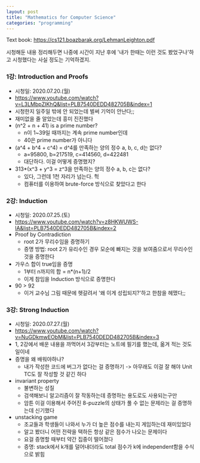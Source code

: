```yaml
---
layout: post
title: "Mathematics for Computer Science"
categories: "programming"
---
```


Text book: https://cs121.boazbarak.org/LehmanLeighton.pdf

시청해둔 내용 정리해두면 나중에 시간이 지난 후에 '내가 한때는 이런 것도 봤었구나'하고 시청했다는 사실 정도는 기억하겠지.

### 1강: Introduction and Proofs

- 시청일: 2020.07.20.(월)
- https://www.youtube.com/watch?v=L3LMbpZIKhQ&list=PLB7540DEDD482705B&index=1
- 시청한지 일주일 밖에 안 되었는데 벌써 기억이 안난다;;
- 재미없을 줄 알았는데 흥미 진진했다
- (n^2 + n + 41) is a prime number?
    - n이 1~39일 때까지는 계속 prime number인데
    - 40은 prime number가 아니다
- (a^4 + b^4 + c^4) = d^4를 만족하는 양의 정수 a, b, c, d는 없다?
    - a=95800, b=217519, c=414560, d=422481
    - 대단하다. 이걸 어떻게 증명했지?
- 313\*(x^3 + y^3 = z^3을 만족하는 양의 정수 a, b, c는 없다?
    - 있다, 그런데 1천 자리가 넘는다. 헉
    - 컴퓨터를 이용하여 brute-force 방식으로 찾았다고 한다

### 2강: Induction

- 시청일: 2020.07.25.(토)
- https://www.youtube.com/watch?v=z8HKWUWS-lA&list=PLB7540DEDD482705B&index=2
- Proof by Contradiction
    - root 2가 무리수임을 증명하기
    - 증명 방법: root 2가 유리수인 경우 모순에 빠지는 것을 보여줌으로서 무리수인 것을 증명한다
- 가우스 합이 true임을 증명
    - 1부터 n까지의 합 = n\*(n+1)/2
    - 이게 참임을 Induction 방식으로 증명한다
- 90 > 92
    - 이거 교수님 그림 때문에 헷갈려서 '왜 이게 성립되지?'하고 한참을 헤맸다;;

### 3강: Strong Induction

- 시청일: 2020.07.27.(월)
- https://www.youtube.com/watch?v=NuGDkmwEObM&list=PLB7540DEDD482705B&index=3
- 1, 2강에서 배운 내용을 까먹어서 3강부터는 노트에 필기를 했는데, 옮겨 적는 것도 일이네
- 증명을 왜 배워야하나?
    - 내가 작성한 코드에 버그가 없다는 걸 증명하기 -> 아무래도 이걸 잘 해야 Unit TC도 잘 작성할 것 같긴 하다
- invariant property
    - 불변하는 성질
    - 검색해보니 알고리즘이 잘 작동하는데 증명하는 용도로도 사용되는구만
    - 암튼 이걸 이용해서 주어진 8-puzzle의 상태가 풀 수 없는 문제라는 걸 증명하는데 신기했다
- unstacking game
    - 조교들과 학생들이 나와서 누가 더 높은 점수를 내는지 게임하는데 재미있었다
    - 알고 봤더니 어떤 전략을 택하든 항상 같은 점수가 나오는 문제이다
    - 요걸 증명할 때부터 약간 집중이 떨어졌다
    - 증명: stack에서 k개를 덜어내더라도 total 점수가 k에 independent함을 수식으로 밝힘
